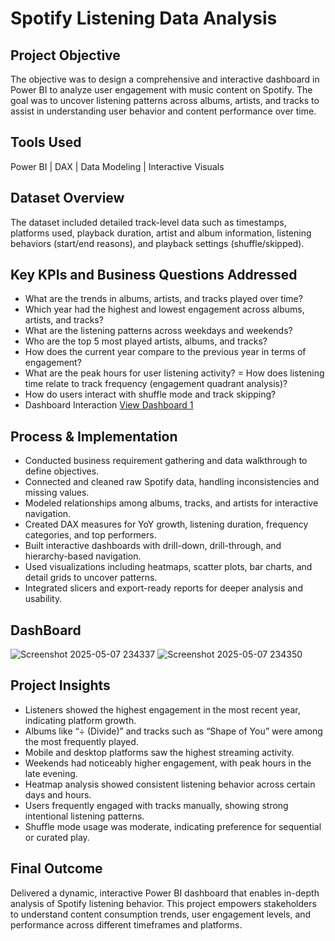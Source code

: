 # Spotify Listening Data Analysis
##  Project Objective
The objective was to design a comprehensive and interactive dashboard in Power BI to analyze user engagement with music content on Spotify. The goal was to uncover listening patterns across albums, artists, and tracks to assist in understanding user behavior and content performance over time.

##  Tools Used
Power BI | DAX | Data Modeling | Interactive Visuals

##  Dataset Overview
The dataset included detailed track-level data such as timestamps, platforms used, playback duration, artist and album information, listening behaviors (start/end reasons), and playback settings (shuffle/skipped).

##  Key KPIs and Business Questions Addressed
- What are the trends in albums, artists, and tracks played over time?
- Which year had the highest and lowest engagement across albums, artists, and tracks?
- What are the listening patterns across weekdays and weekends?
- Who are the top 5 most played artists, albums, and tracks?
- How does the current year compare to the previous year in terms of engagement?
- What are the peak hours for user listening activity?
= How does listening time relate to track frequency (engagement quadrant analysis)?
- How do users interact with shuffle mode and track skipping?
- Dashboard Interaction <a href="https://drive.google.com/file/d/1wDCekKjH8yOy3ut2CpGUcm5zAhgdLbFV/view?usp=sharing">View Dashboard 1 </a> 



##  Process & Implementation
- Conducted business requirement gathering and data walkthrough to define objectives.
- Connected and cleaned raw Spotify data, handling inconsistencies and missing values.
- Modeled relationships among albums, tracks, and artists for interactive navigation.
- Created DAX measures for YoY growth, listening duration, frequency categories, and top performers.
- Built interactive dashboards with drill-down, drill-through, and hierarchy-based navigation.
- Used visualizations including heatmaps, scatter plots, bar charts, and detail grids to uncover patterns.
- Integrated slicers and export-ready reports for deeper analysis and usability.



## DashBoard
![Screenshot 2025-05-07 234337](https://drive.google.com/file/d/1wDCekKjH8yOy3ut2CpGUcm5zAhgdLbFV/view?usp=sharing)
![Screenshot 2025-05-07 234350](https://github.com/user-attachments/assets/0f9f7ef2-2640-4389-882e-5dc17d067490)

##  Project Insights
- Listeners showed the highest engagement in the most recent year, indicating platform growth.
- Albums like “÷ (Divide)” and tracks such as “Shape of You” were among the most frequently played.
- Mobile and desktop platforms saw the highest streaming activity.
- Weekends had noticeably higher engagement, with peak hours in the late evening.
- Heatmap analysis showed consistent listening behavior across certain days and hours.
- Users frequently engaged with tracks manually, showing strong intentional listening patterns.
- Shuffle mode usage was moderate, indicating preference for sequential or curated play.

##  Final Outcome
Delivered a dynamic, interactive Power BI dashboard that enables in-depth analysis of Spotify listening behavior. This project empowers stakeholders to understand content consumption trends, user engagement levels, and performance across different timeframes and platforms.
